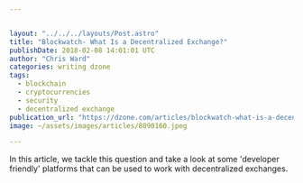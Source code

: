 ```yaml
---


layout: "../../../layouts/Post.astro"
title: "Blockwatch- What Is a Decentralized Exchange?"
publishDate: 2018-02-08 14:01:01 UTC
author: "Chris Ward"
categories: writing dzone
tags:
  - blockchain
  - cryptocurrencies
  - security
  - decentralized exchange
publication_url: "https://dzone.com/articles/blockwatch-what-is-a-decentralized-exchange"
image: ~/assets/images/articles/8090160.jpeg

---
```

In this article, we tackle this question and take a look at some 'developer friendly' platforms that can be used to work with decentralized exchanges.

